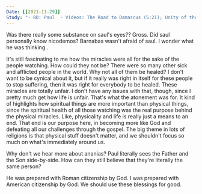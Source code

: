 ```yaml
---
Date: [[2021-11-29]]
Study: "- BD: Paul  - Videos: The Road to Damascus (5:21); Unity of the Faith (3:32);I Have Kept the Faith (1:48)- Acts 9; Acts 22; Romans 1, 5-6, 8; 2 Timothy 1-4"
---
```

Was there really some substance on saul's eyes?? Gross. 
Did saul personally know nicodemos?
Barnabas wasn't afraid of saul. I wonder what he was thinking..

It's still fascinating to me how the miracles were all for the sake of the people watching. How could they not be? There were so many other sick and afflicted people in the world. Why not all of them be healed? I don't want to be cynical about it, but if it really was right in itself for these people to stop suffering, then it was right for everybody to be healed. These miracles are totally unfair. I don't have any issues with that, though, since I  pretty much get how life is unfair. That's what the atonement was for. It kind of highlights how spiritual things are more important than physical things, since the spiritual health of all those watching was the real purpose behind the physical miracles. Like, physicality and life is really just a means to an end. That end is our purpose here, in becoming more like God and defeating all our challenges through the gospel. The big theme in lots of religions is that physical stuff doesn't matter, and we shouldn't focus so much on what's immediately around us. 

Why don't we hear more about ananias? 
Paul literally sees the Father and the Son side-by-side. How can they still believe that they're literally the same person? 

He was prepared with Roman citizenship by God. I was prepared with American citizenship by God. We should use these blessings for good.